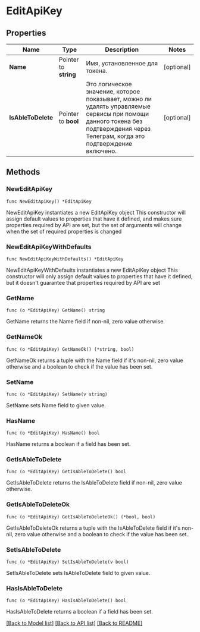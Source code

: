 # EditApiKey

## Properties

Name | Type | Description | Notes
------------ | ------------- | ------------- | -------------
**Name** | Pointer to **string** | Имя, установленное для токена. | [optional] 
**IsAbleToDelete** | Pointer to **bool** | Это логическое значение, которое показывает, можно ли удалять управляемые сервисы при помощи данного токена без подтверждения через Телеграм, когда это подтверждение включено. | [optional] 

## Methods

### NewEditApiKey

`func NewEditApiKey() *EditApiKey`

NewEditApiKey instantiates a new EditApiKey object
This constructor will assign default values to properties that have it defined,
and makes sure properties required by API are set, but the set of arguments
will change when the set of required properties is changed

### NewEditApiKeyWithDefaults

`func NewEditApiKeyWithDefaults() *EditApiKey`

NewEditApiKeyWithDefaults instantiates a new EditApiKey object
This constructor will only assign default values to properties that have it defined,
but it doesn't guarantee that properties required by API are set

### GetName

`func (o *EditApiKey) GetName() string`

GetName returns the Name field if non-nil, zero value otherwise.

### GetNameOk

`func (o *EditApiKey) GetNameOk() (*string, bool)`

GetNameOk returns a tuple with the Name field if it's non-nil, zero value otherwise
and a boolean to check if the value has been set.

### SetName

`func (o *EditApiKey) SetName(v string)`

SetName sets Name field to given value.

### HasName

`func (o *EditApiKey) HasName() bool`

HasName returns a boolean if a field has been set.

### GetIsAbleToDelete

`func (o *EditApiKey) GetIsAbleToDelete() bool`

GetIsAbleToDelete returns the IsAbleToDelete field if non-nil, zero value otherwise.

### GetIsAbleToDeleteOk

`func (o *EditApiKey) GetIsAbleToDeleteOk() (*bool, bool)`

GetIsAbleToDeleteOk returns a tuple with the IsAbleToDelete field if it's non-nil, zero value otherwise
and a boolean to check if the value has been set.

### SetIsAbleToDelete

`func (o *EditApiKey) SetIsAbleToDelete(v bool)`

SetIsAbleToDelete sets IsAbleToDelete field to given value.

### HasIsAbleToDelete

`func (o *EditApiKey) HasIsAbleToDelete() bool`

HasIsAbleToDelete returns a boolean if a field has been set.


[[Back to Model list]](../README.md#documentation-for-models) [[Back to API list]](../README.md#documentation-for-api-endpoints) [[Back to README]](../README.md)


